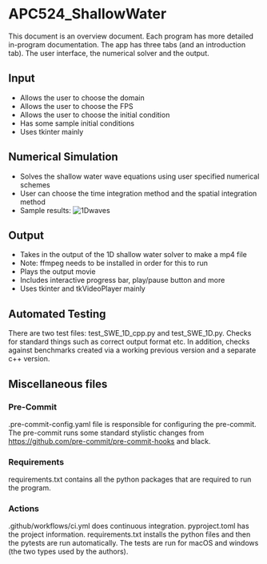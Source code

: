 # APC524_ShallowWater
This document is an overview document. Each program has more detailed in-program documentation.
The app has three tabs (and an introduction tab). The user interface, the numerical solver and the output.

## Input
+ Allows the user to choose the domain
+ Allows the user to choose the FPS
+ Allows the user to choose the initial condition
+ Has some sample initial conditions
+ Uses tkinter mainly

## Numerical Simulation
+ Solves the shallow water wave equations using user specified numerical schemes
+ User can choose the time integration method and the spatial integration method
+ Sample results:
![1Dwaves](https://user-images.githubusercontent.com/112533493/199803223-45be82d2-bd81-461a-851e-1a0bfc35f79d.png)

## Output
+ Takes in the output of the 1D shallow water solver to make a mp4 file
+ Note: ffmpeg needs to be installed in order for this to run
+ Plays the output movie
+ Includes interactive progress bar, play/pause button and more
+ Uses tkinter and tkVideoPlayer mainly

## Automated Testing
There are two test files: test_SWE_1D_cpp.py and test_SWE_1D.py. Checks for standard things such as correct output format etc. In addition, checks against benchmarks created via a working previous version and a separate c++ version. 

## Miscellaneous files
### Pre-Commit
.pre-commit-config.yaml file is responsible for configuring the pre-commit.
The pre-commit runs some standard stylistic changes from https://github.com/pre-commit/pre-commit-hooks and black.

### Requirements
requirements.txt contains all the python packages that are required to run the program.

### Actions
.github/workflows/ci.yml does continuous integration. pyproject.toml has the project information.
requirements.txt installs the python files and then the pytests are run automatically. The tests are run for macOS and windows (the two types used by the authors).

